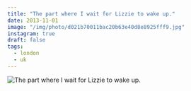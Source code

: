 ```yaml
---
title: "The part where I wait for Lizzie to wake up."
date: 2013-11-01
image: "/img/photo/d021b70011bac20b63e40d8e8925fff9.jpg"
instagram: true
draft: false
tags:
  - london
  - uk
---
```


![The part where I wait for Lizzie to wake up.](/img/photo/d021b70011bac20b63e40d8e8925fff9.jpg)
